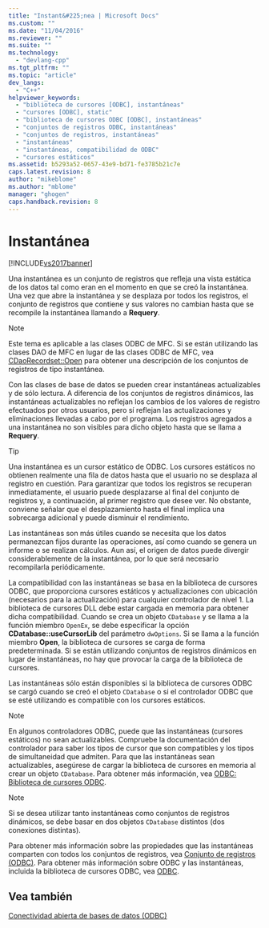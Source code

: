 ```yaml
---
title: "Instant&#225;nea | Microsoft Docs"
ms.custom: ""
ms.date: "11/04/2016"
ms.reviewer: ""
ms.suite: ""
ms.technology: 
  - "devlang-cpp"
ms.tgt_pltfrm: ""
ms.topic: "article"
dev_langs: 
  - "C++"
helpviewer_keywords: 
  - "biblioteca de cursores [ODBC], instantáneas"
  - "cursores [ODBC], static"
  - "biblioteca de cursores ODBC [ODBC], instantáneas"
  - "conjuntos de registros ODBC, instantáneas"
  - "conjuntos de registros, instantáneas"
  - "instantáneas"
  - "instantáneas, compatibilidad de ODBC"
  - "cursores estáticos"
ms.assetid: b5293a52-0657-43e9-bd71-fe3785b21c7e
caps.latest.revision: 8
author: "mikeblome"
ms.author: "mblome"
manager: "ghogen"
caps.handback.revision: 8
---
```

# Instant&#225;nea
[!INCLUDE[vs2017banner](../../assembler/inline/includes/vs2017banner.md)]

Una instantánea es un conjunto de registros que refleja una vista estática de los datos tal como eran en el momento en que se creó la instantánea.  Una vez que abre la instantánea y se desplaza por todos los registros, el conjunto de registros que contiene y sus valores no cambian hasta que se recompile la instantánea llamando a **Requery**.  
  
> [!NOTE]
>  Este tema es aplicable a las clases ODBC de MFC.  Si se están utilizando las clases DAO de MFC en lugar de las clases ODBC de MFC, vea [CDaoRecordset::Open](../Topic/CDaoRecordset::Open.md) para obtener una descripción de los conjuntos de registros de tipo instantánea.  
  
 Con las clases de base de datos se pueden crear instantáneas actualizables y de sólo lectura.  A diferencia de los conjuntos de registros dinámicos, las instantáneas actualizables no reflejan los cambios de los valores de registro efectuados por otros usuarios, pero sí reflejan las actualizaciones y eliminaciones llevadas a cabo por el programa.  Los registros agregados a una instantánea no son visibles para dicho objeto hasta que se llama a **Requery**.  
  
> [!TIP]
>  Una instantánea es un cursor estático de ODBC.  Los cursores estáticos no obtienen realmente una fila de datos hasta que el usuario no se desplaza al registro en cuestión.  Para garantizar que todos los registros se recuperan inmediatamente, el usuario puede desplazarse al final del conjunto de registros y, a continuación, al primer registro que desee ver.  No obstante, conviene señalar que el desplazamiento hasta el final implica una sobrecarga adicional y puede disminuir el rendimiento.  
  
 Las instantáneas son más útiles cuando se necesita que los datos permanezcan fijos durante las operaciones, así como cuando se genera un informe o se realizan cálculos.  Aun así, el origen de datos puede divergir considerablemente de la instantánea, por lo que será necesario recompilarla periódicamente.  
  
 La compatibilidad con las instantáneas se basa en la biblioteca de cursores ODBC, que proporciona cursores estáticos y actualizaciones con ubicación \(necesarios para la actualización\) para cualquier controlador de nivel 1.  La biblioteca de cursores DLL debe estar cargada en memoria para obtener dicha compatibilidad.  Cuando se crea un objeto `CDatabase` y se llama a la función miembro `OpenEx`, se debe especificar la opción **CDatabase::useCursorLib** del parámetro `dwOptions`.  Si se llama a la función miembro **Open**, la biblioteca de cursores se carga de forma predeterminada.  Si se están utilizando conjuntos de registros dinámicos en lugar de instantáneas, no hay que provocar la carga de la biblioteca de cursores.  
  
 Las instantáneas sólo están disponibles si la biblioteca de cursores ODBC se cargó cuando se creó el objeto `CDatabase` o si el controlador ODBC que se esté utilizando es compatible con los cursores estáticos.  
  
> [!NOTE]
>  En algunos controladores ODBC, puede que las instantáneas \(cursores estáticos\) no sean actualizables.  Compruebe la documentación del controlador para saber los tipos de cursor que son compatibles y los tipos de simultaneidad que admiten.  Para que las instantáneas sean actualizables, asegúrese de cargar la biblioteca de cursores en memoria al crear un objeto `CDatabase`.  Para obtener más información, vea [ODBC: Biblioteca de cursores ODBC](../../data/odbc/odbc-the-odbc-cursor-library.md).  
  
> [!NOTE]
>  Si se desea utilizar tanto instantáneas como conjuntos de registros dinámicos, se debe basar en dos objetos `CDatabase` distintos \(dos conexiones distintas\).  
  
 Para obtener más información sobre las propiedades que las instantáneas comparten con todos los conjuntos de registros, vea [Conjunto de registros \(ODBC\)](../../data/odbc/recordset-odbc.md).  Para obtener más información sobre ODBC y las instantáneas, incluida la biblioteca de cursores ODBC, vea [ODBC](../../data/odbc/odbc-basics.md).  
  
## Vea también  
 [Conectividad abierta de bases de datos \(ODBC\)](../../data/odbc/open-database-connectivity-odbc.md)
